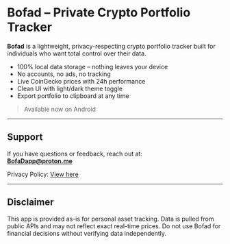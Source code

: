 # Bofad – Private Crypto Portfolio Tracker

**Bofad** is a lightweight, privacy-respecting crypto portfolio tracker built for individuals who want total control over their data.

-  100% local data storage – nothing leaves your device
-  No accounts, no ads, no tracking
-  Live CoinGecko prices with 24h performance
-  Clean UI with light/dark theme toggle
-  Export portfolio to clipboard at any time

> Available now on Android

---

##  Support

If you have questions or feedback, reach out at:  
**BofaDapp@proton.me**

Privacy Policy: [View here](https://bofadapp.github.io/Bofad/PRIVACY)

---

##  Disclaimer

This app is provided as-is for personal asset tracking. Data is pulled from public APIs and may not reflect exact real-time prices. Do not use Bofad for financial decisions without verifying data independently.

